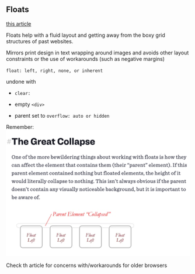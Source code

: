 ## Floats

[this article](https://css-tricks.com/all-about-floats/)

Floats help with a fluid layout and getting away from the boxy grid structures of past websites.

Mirrors print design in text wrapping around images and avoids other layout constraints or the use of workarounds (such as negative margins)

`float: left, right, none, or inherent`

undone with
+ `clear:`

+ empty `<div>`

+ parent set to `overflow: auto or hidden`


Remember:
![float collapse](./images/float-collapse.png)

Check th article for concerns with/workarounds for older browsers